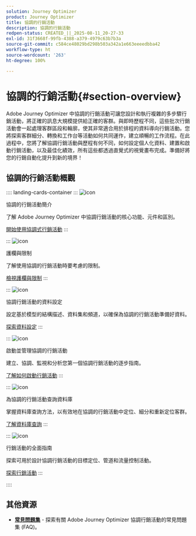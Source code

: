 ```yaml
---
solution: Journey Optimizer
product: Journey Optimizer
title: 協調的行銷活動
description: 協調的行銷活動
redpen-status: CREATED_||_2025-08-11_20-27-33
exl-id: 31f3668f-99fb-4388-a379-4979c63b7b3a
source-git-commit: c584ce48029bd298b503a342a1e663eeeedbba42
workflow-type: ht
source-wordcount: '263'
ht-degree: 100%

---
```


# 協調的行銷活動{#section-overview}

Adobe Journey Optimizer 中協調的行銷活動可讓您設計和執行複雜的多步驟行銷活動，將正確的訊息大規模提供給正確的客群。與即時歷程不同，這些批次行銷活動會一起處理客群區段和輪廓，使其非常適合用於排程的資料導向行銷活動。您將探索客群細分、轉換和工作台等活動如何共同運作，建立順暢的工作流程。在此過程中，您將了解協調行銷活動與歷程有何不同，如何設定個人化資料、建置和啟動行銷活動，以及最佳化績效，所有這些都透過直覺式的視覺畫布完成。準備好將您的行銷自動化提升到新的境界！

## 協調的行銷活動概觀

:::: landing-cards-container
:::
![icon](https://cdn.experienceleague.adobe.com/icons/book.svg)

協調的行銷活動簡介

了解 Adobe Journey Optimizer 中協調行銷活動的核心功能、元件和區別。

[開始使用協調式行銷活動](../using/orchestrated/gs-orchestrated-campaigns.md)
:::

:::
![icon](https://cdn.experienceleague.adobe.com/icons/shield-halved.svg)

護欄與限制

了解使用協調的行銷活動時要考慮的限制。

[檢視護欄與限制](../using/orchestrated/guardrails.md)
:::

:::
![icon](https://cdn.experienceleague.adobe.com/icons/gear.svg)

協調行銷活動的資料設定

設定基於模型的結構描述、資料集和頻道，以確保為協調的行銷活動準備好資料。

[探索資料設定](data-configuration-landing-page.md)
:::

:::
![icon](https://cdn.experienceleague.adobe.com/icons/circle-play.svg)

啟動並管理協調的行銷活動

建立、協調、監視和分析您第一個協調行銷活動的逐步指南。

[了解如何啟動行銷活動](launch-landing-page.md)
:::

:::
![icon](https://cdn.experienceleague.adobe.com/icons/code-branch.svg)

為協調的行銷活動查詢資料庫

掌握資料庫查詢方法，以有效地在協調的行銷活動中定位、細分和重新定位客群。

[了解資料庫查詢](query-database-landing-page.md)
:::

:::
![icon](https://cdn.experienceleague.adobe.com/icons/puzzle-piece.svg)

行銷活動的全面指南

探索可用於設計協調行銷活動的目標定位、管道和流量控制活動。

[探索行銷活動](design-campaigns-landing-page.md)
:::

::::

## 其他資源

- **[常見問題集](../using/orchestrated/orchestrated-campaigns-faq.md)** - 探索有關 Adobe Journey Optimizer 協調行銷活動的常見問題集 (FAQ)。

